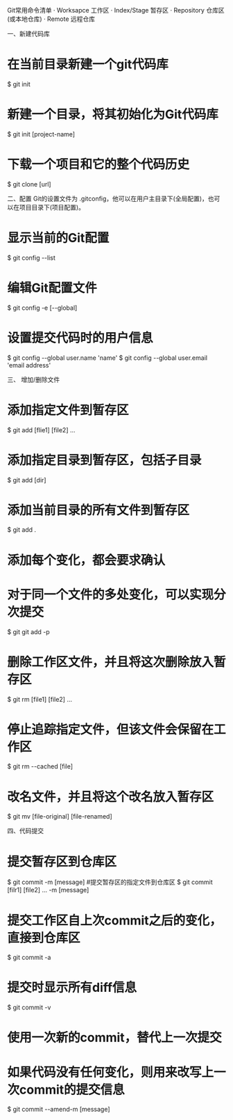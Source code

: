Git常用命令清单
· Worksapce 工作区
· Index/Stage 暂存区
· Repository 仓库区(或本地仓库)
· Remote 远程仓库

一、新建代码库
# 在当前目录新建一个git代码库
 $ git init 
# 新建一个目录，将其初始化为Git代码库
 $ git init [project-name]
# 下载一个项目和它的整个代码历史
 $ git clone [url]

二、配置
Git的设置文件为 .gitconfig，他可以在用户主目录下(全局配置)，也可以在项目目录下(项目配置)。
# 显示当前的Git配置
 $ git config --list
# 编辑Git配置文件
 $ git config -e [--global]
# 设置提交代码时的用户信息
 $ git config --global user.name 'name'
 $ git config --global user.email 'email address'

三、 增加/删除文件
# 添加指定文件到暂存区
 $ git add [flie1] [file2] ...
# 添加指定目录到暂存区，包括子目录
 $ git add [dir]
# 添加当前目录的所有文件到暂存区
 $ git add .
# 添加每个变化，都会要求确认
# 对于同一个文件的多处变化，可以实现分次提交
 $ git git add -p
# 删除工作区文件，并且将这次删除放入暂存区
 $ git rm [file1] [file2] ...
# 停止追踪指定文件，但该文件会保留在工作区
 $ git rm --cached [file]
# 改名文件，并且将这个改名放入暂存区
 $ git mv [file-original] [file-renamed]

四、代码提交
# 提交暂存区到仓库区
 $ git commit -m [message]
#提交暂存区的指定文件到仓库区
 $ git commit [filr1] [file2] ... -m [message]
# 提交工作区自上次commit之后的变化，直接到仓库区
 $ git commit -a
# 提交时显示所有diff信息
 $ git commit -v
# 使用一次新的commit，替代上一次提交
# 如果代码没有任何变化，则用来改写上一次commit的提交信息
 $ git commit --amend-m [message]



















